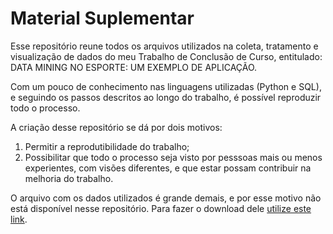 # Material Suplementar

Esse repositório reune todos os arquivos utilizados na coleta, tratamento e visualização de dados do meu Trabalho de Conclusão de Curso, entitulado: DATA MINING NO ESPORTE: UM EXEMPLO DE APLICAÇÃO.

Com um pouco de conhecimento nas linguagens utilizadas (Python e SQL), e seguindo os passos descritos ao longo do trabalho, é possível reproduzir todo o processo.

A criação desse repositório se dá por dois motivos:
1) Permitir a reprodutibilidade do trabalho;
2) Possibilitar que todo o processo seja visto por pesssoas mais ou menos experientes, com visões diferentes, e que estar possam contribuir na melhoria do trabalho.

O arquivo com os dados utilizados é grande demais, e por esse motivo não está disponível nesse repositório. Para fazer o download dele [utilize este link](https://drive.google.com/drive/folders/16vqTLCfIW4lPVSndFd1wqQ2Thn85jUTn?usp=sharing).
